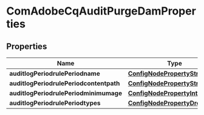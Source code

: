
# ComAdobeCqAuditPurgeDamProperties

## Properties
Name | Type | Description | Notes
------------ | ------------- | ------------- | -------------
**auditlogPeriodrulePeriodname** | [**ConfigNodePropertyString**](ConfigNodePropertyString.md) |  |  [optional]
**auditlogPeriodrulePeriodcontentpath** | [**ConfigNodePropertyString**](ConfigNodePropertyString.md) |  |  [optional]
**auditlogPeriodrulePeriodminimumage** | [**ConfigNodePropertyInteger**](ConfigNodePropertyInteger.md) |  |  [optional]
**auditlogPeriodrulePeriodtypes** | [**ConfigNodePropertyDropDown**](ConfigNodePropertyDropDown.md) |  |  [optional]



